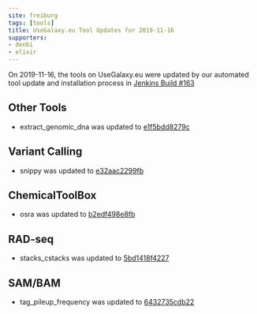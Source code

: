 ```yaml
---
site: freiburg
tags: [tools]
title: UseGalaxy.eu Tool Updates for 2019-11-16
supporters:
- denbi
- elixir
---
```


On 2019-11-16, the tools on UseGalaxy.eu were updated by our automated tool update and installation process in [Jenkins Build #163](https://build.galaxyproject.eu/job/usegalaxy-eu/job/install-tools/#163/)


## Other Tools

- extract_genomic_dna was updated to [e1f5bdd8279c](https://toolshed.g2.bx.psu.edu/view/iuc/extract_genomic_dna/e1f5bdd8279c)

## Variant Calling

- snippy was updated to [e32aac2299fb](https://toolshed.g2.bx.psu.edu/view/iuc/snippy/e32aac2299fb)

## ChemicalToolBox

- osra was updated to [b2edf498e8fb](https://toolshed.g2.bx.psu.edu/view/bgruening/osra/b2edf498e8fb)

## RAD-seq

- stacks_cstacks was updated to [5bd1418f4227](https://toolshed.g2.bx.psu.edu/view/iuc/stacks_cstacks/5bd1418f4227)

## SAM/BAM

- tag_pileup_frequency was updated to [6432735cdb22](https://toolshed.g2.bx.psu.edu/view/iuc/tag_pileup_frequency/6432735cdb22)

